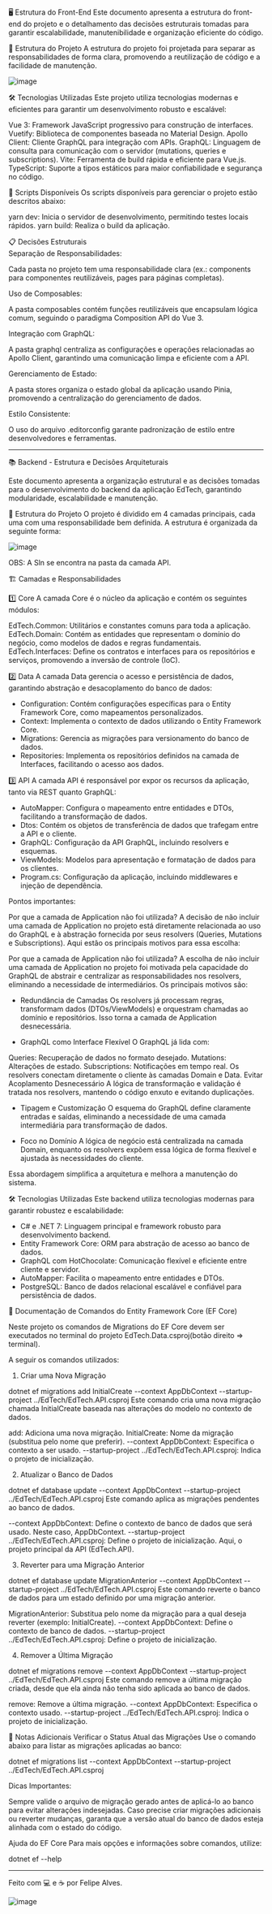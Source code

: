 🖥️ Estrutura do Front-End
Este documento apresenta a estrutura do front-end do projeto e o detalhamento das decisões estruturais tomadas para garantir escalabilidade, manutenibilidade e organização eficiente do código.

📂 Estrutura do Projeto
A estrutura do projeto foi projetada para separar as responsabilidades de forma clara, promovendo a reutilização de código e a facilidade de manutenção.

![image](https://github.com/user-attachments/assets/413ab3e5-8553-4e1e-8ed8-fb59543715d5)

🛠️ Tecnologias Utilizadas
Este projeto utiliza tecnologias modernas e eficientes para garantir um desenvolvimento robusto e escalável:

Vue 3: Framework JavaScript progressivo para construção de interfaces.
Vuetify: Biblioteca de componentes baseada no Material Design.
Apollo Client: Cliente GraphQL para integração com APIs.
GraphQL: Linguagem de consulta para comunicação com o servidor (mutations, queries e subscriptions).
Vite: Ferramenta de build rápida e eficiente para Vue.js.
TypeScript: Suporte a tipos estáticos para maior confiabilidade e segurança no código.

🔧 Scripts Disponíveis
Os scripts disponíveis para gerenciar o projeto estão descritos abaixo:

yarn dev: Inicia o servidor de desenvolvimento, permitindo testes locais rápidos.
yarn build: Realiza o build da aplicação.

📋 Decisões Estruturais    
Separação de Responsabilidades:

Cada pasta no projeto tem uma responsabilidade clara (ex.: components para componentes reutilizáveis, pages para páginas completas).

Uso de Composables:

A pasta composables contém funções reutilizáveis que encapsulam lógica comum, seguindo o paradigma Composition API do Vue 3.

Integração com GraphQL:

A pasta graphql centraliza as configurações e operações relacionadas ao Apollo Client, garantindo uma comunicação limpa e eficiente com a API.

Gerenciamento de Estado:

A pasta stores organiza o estado global da aplicação usando Pinia, promovendo a centralização do gerenciamento de dados.

Estilo Consistente:

O uso do arquivo .editorconfig garante padronização de estilo entre desenvolvedores e ferramentas.

------------------------------------------------------------------------------------------------------------------------------------------------------------

📚 Backend - Estrutura e Decisões Arquiteturais

Este documento apresenta a organização estrutural e as decisões tomadas para o desenvolvimento do backend da aplicação EdTech, garantindo modularidade, escalabilidade e manutenção.

📂 Estrutura do Projeto
O projeto é dividido em 4 camadas principais, cada uma com uma responsabilidade bem definida. A estrutura é organizada da seguinte forma:

![image](https://github.com/user-attachments/assets/32cb6a39-16ae-438e-b362-1097f4c7d682)

OBS: A Sln se encontra na pasta da camada API.

🏗️ Camadas e Responsabilidades

1️⃣ Core
A camada Core é o núcleo da aplicação e contém os seguintes módulos:

EdTech.Common: Utilitários e constantes comuns para toda a aplicação.
EdTech.Domain: Contém as entidades que representam o domínio do negócio, como modelos de dados e regras fundamentais.
EdTech.Interfaces: Define os contratos e interfaces para os repositórios e serviços, promovendo a inversão de controle (IoC).

2️⃣ Data
A camada Data gerencia o acesso e persistência de dados, garantindo abstração e desacoplamento do banco de dados:

- Configuration: Contém configurações específicas para o Entity Framework Core, como mapeamentos personalizados.
- Context: Implementa o contexto de dados utilizando o Entity Framework Core.
- Migrations: Gerencia as migrações para versionamento do banco de dados.
- Repositories: Implementa os repositórios definidos na camada de Interfaces, facilitando o acesso aos dados.

3️⃣ API
A camada API é responsável por expor os recursos da aplicação, tanto via REST quanto GraphQL:

- AutoMapper: Configura o mapeamento entre entidades e DTOs, facilitando a transformação de dados.
- Dtos: Contém os objetos de transferência de dados que trafegam entre a API e o cliente.
- GraphQL: Configuração da API GraphQL, incluindo resolvers e esquemas.
- ViewModels: Modelos para apresentação e formatação de dados para os clientes.
- Program.cs: Configuração da aplicação, incluindo middlewares e injeção de dependência.

Pontos importantes: 

Por que a camada de Application não foi utilizada?
A decisão de não incluir uma camada de Application no projeto está diretamente relacionada ao uso do GraphQL e à abstração fornecida por seus resolvers (Queries, Mutations e Subscriptions). Aqui estão os principais motivos para essa escolha:

Por que a camada de Application não foi utilizada?
A escolha de não incluir uma camada de Application no projeto foi motivada pela capacidade do GraphQL de abstrair e centralizar as responsabilidades nos resolvers, eliminando a necessidade de intermediários. Os principais motivos são:

- Redundância de Camadas
Os resolvers já processam regras, transformam dados (DTOs/ViewModels) e orquestram chamadas ao domínio e repositórios. Isso torna a camada de Application desnecessária.

- GraphQL como Interface Flexível
O GraphQL já lida com:

Queries: Recuperação de dados no formato desejado.
Mutations: Alterações de estado.
Subscriptions: Notificações em tempo real.
Os resolvers conectam diretamente o cliente às camadas Domain e Data.
Evitar Acoplamento Desnecessário
A lógica de transformação e validação é tratada nos resolvers, mantendo o código enxuto e evitando duplicações.

- Tipagem e Customização
O esquema do GraphQL define claramente entradas e saídas, eliminando a necessidade de uma camada intermediária para transformação de dados.

- Foco no Domínio
A lógica de negócio está centralizada na camada Domain, enquanto os resolvers expõem essa lógica de forma flexível e ajustada às necessidades do cliente.

Essa abordagem simplifica a arquitetura e melhora a manutenção do sistema.

🛠️ Tecnologias Utilizadas
Este backend utiliza tecnologias modernas para garantir robustez e escalabilidade:

- C# e .NET 7: Linguagem principal e framework robusto para desenvolvimento backend.
- Entity Framework Core: ORM para abstração de acesso ao banco de dados.
- GraphQL com HotChocolate: Comunicação flexível e eficiente entre cliente e servidor.
- AutoMapper: Facilita o mapeamento entre entidades e DTOs.
- PostgreSQL: Banco de dados relacional escalável e confiável para persistência de dados.

📜 Documentação de Comandos do Entity Framework Core (EF Core)

Neste projeto  os comandos de Migrations do EF Core devem ser executados no terminal do projeto EdTech.Data.csproj(botão direito => terminal).

A seguir os comandos utilizados:

1. Criar uma Nova Migração

dotnet ef migrations add InitialCreate --context AppDbContext --startup-project ../EdTech/EdTech.API.csproj
Este comando cria uma nova migração chamada InitialCreate baseada nas alterações do modelo no contexto de dados.

add: Adiciona uma nova migração.
InitialCreate: Nome da migração (substitua pelo nome que preferir).
--context AppDbContext: Especifica o contexto a ser usado.
--startup-project ../EdTech/EdTech.API.csproj: Indica o projeto de inicialização.

2. Atualizar o Banco de Dados

dotnet ef database update --context AppDbContext --startup-project ../EdTech/EdTech.API.csproj
Este comando aplica as migrações pendentes ao banco de dados.

--context AppDbContext: Define o contexto de banco de dados que será usado. Neste caso, AppDbContext.
--startup-project ../EdTech/EdTech.API.csproj: Define o projeto de inicialização. Aqui, o projeto principal da API (EdTech.API).

3. Reverter para uma Migração Anterior

dotnet ef database update MigrationAnterior --context AppDbContext --startup-project ../EdTech/EdTech.API.csproj
Este comando reverte o banco de dados para um estado definido por uma migração anterior.

MigrationAnterior: Substitua pelo nome da migração para a qual deseja reverter (exemplo: InitialCreate).
--context AppDbContext: Define o contexto de banco de dados.
--startup-project ../EdTech/EdTech.API.csproj: Define o projeto de inicialização.

4. Remover a Última Migração

dotnet ef migrations remove --context AppDbContext --startup-project ../EdTech/EdTech.API.csproj
Este comando remove a última migração criada, desde que ela ainda não tenha sido aplicada ao banco de dados.

remove: Remove a última migração.
--context AppDbContext: Especifica o contexto usado.
--startup-project ../EdTech/EdTech.API.csproj: Indica o projeto de inicialização.

📖 Notas Adicionais
Verificar o Status Atual das Migrações
Use o comando abaixo para listar as migrações aplicadas ao banco:

dotnet ef migrations list --context AppDbContext --startup-project ../EdTech/EdTech.API.csproj

Dicas Importantes:

Sempre valide o arquivo de migração gerado antes de aplicá-lo ao banco para evitar alterações indesejadas.
Caso precise criar migrações adicionais ou reverter mudanças, garanta que a versão atual do banco de dados esteja alinhada com o estado do código.

Ajuda do EF Core
Para mais opções e informações sobre comandos, utilize:

dotnet ef --help

------------------------------------------------------------------------------------------------------------------------------------------------------------
Feito com 💻 e ☕ por Felipe Alves.

![image](https://github.com/user-attachments/assets/1060a291-8c49-47a7-9e82-2c2af2782953)

